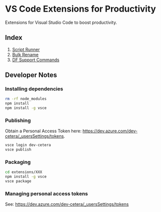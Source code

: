 # VS Code Extensions for Productivity

Extensions for Visual Studio Code to boost productivity.

## Index

1. [Script Runner](#script-runner)
2. [Bulk Rename](#bulk-rename)
3. [DF Support Commands](#df-support-commands)

## Developer Notes

### Installing dependencies

```zsh
rm -rf node_modules
npm install
npm install -g vsce
```

### Publishing

Obtain a Personal Access Token here: https://dev.azure.com/dev-cetera/_usersSettings/tokens.

```zsh
vsce login dev-cetera
vsce publish
```

### Packaging

```zsh
cd extensions/XXX
npm install -g vsce
vsce package
```

### Managing personal access tokens

See: https://dev.azure.com/dev-cetera/_usersSettings/tokens
